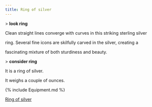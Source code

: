 ```yaml
---
title: Ring of silver
---
```


\> **look ring**

Clean straight lines converge with curves in this striking sterling
silver

ring. Several fine icons are skilfully carved in the silver, creating a

fascinating mixture of both sturdiness and beauty.

\> **consider ring**

It is a ring of silver.

It weighs a couple of ounces.

{% include Equipment.md %}

[Ring of silver](Category:_Rings "wikilink")